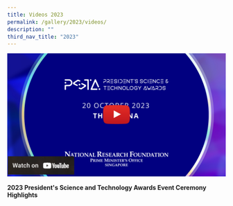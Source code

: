 ```yaml
---
title: Videos 2023
permalink: /gallery/2023/videos/
description: ""
third_nav_title: "2023"
---
```

![2023 President’s Science and Technology Awards Event Ceremony Highlights](/images/Video%20Thumbnails/youtube-2023-tumb-mockup-main.jpg)

<b>
2023 President's Science and Technology Awards Event Ceremony Highlights
</b>
<br><br>
